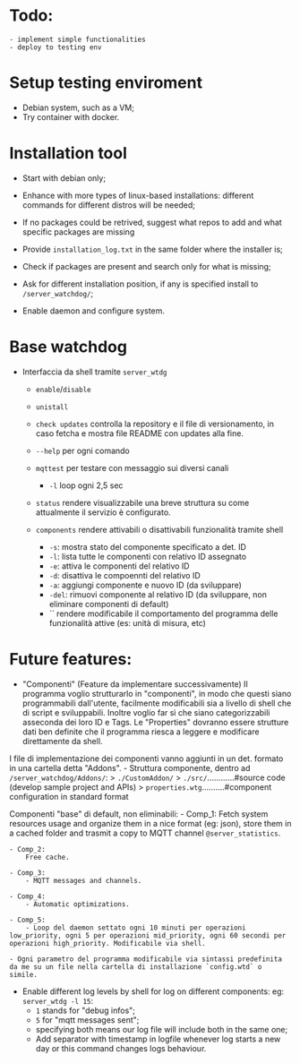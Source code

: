 # Todo:
    - implement simple functionalities
    - deploy to testing env

# Setup testing enviroment
- Debian system, such as a VM;
- Try container with docker.

# Installation tool 
- Start with debian only;
    
- Enhance with more types of linux-based installations: different commands for different distros will be needed;
    
- If no packages could be retrived, suggest what repos to add and what specific packages are missing
    
- Provide `installation_log.txt` in the same folder where the installer is;
    
- Check if packages are present and search only for what is missing;
    
- Ask for different installation position, if any is specified install to `/server_watchdog/`;
    
- Enable daemon and configure system. 

# Base watchdog
- Interfaccia da shell tramite `server_wtdg`
    - `enable`/`disable`
    - `unistall`
    - `check updates` controlla la repository e il file di versionamento, in caso fetcha e mostra file README con updates alla fine.
    - `--help` per ogni comando 
    - `mqttest` per testare con messaggio sui diversi canali
        - `-l` loop ogni 2,5 sec
    - `status` rendere visualizzabile una breve struttura su come attualmente il servizio è configurato.

    - `components` rendere attivabili o disattivabili funzionalità tramite shell
        - `-s`: mostra stato del componente specificato a det. ID
        - `-l`: lista tutte le componenti con relativo ID assegnato
        - `-e`: attiva le componenti del relativo ID
        - `-d`: disattiva le compoennti del relativo ID
        - `-a`: aggiungi componente e nuovo ID (da sviluppare)
        - `-del`: rimuovi componente al relativo ID (da sviluppare, non eliminare componenti di default)
        - `` rendere modificabile il comportamento del programma delle funzionalità attive (es: unità di misura, etc)

# Future features:  
- "Componenti" (Feature da implementare successivamente)
Il programma voglio strutturarlo in "componenti", in modo che questi siano programmabili dall'utente, facilmente modificabili sia a livello di shell che di script e sviluppabili.
Inoltre voglio far sì che siano categorizzabili asseconda dei loro ID e Tags.
Le "Properties" dovranno essere strutture dati ben definite che il programma riesca a leggere e modificare direttamente da shell.

I file di implementazione dei componenti vanno aggiunti in un det. formato in una cartella detta "Addons".
    - Struttura componente, dentro ad `/server_watchdog/Addons/`:
        > `./CustomAddon/`
            > `./src/`............#source code (develop sample project and APIs)
            > `properties.wtg`..........#component configuration in standard format

Componenti "base" di default, non eliminabili:
    - Comp_1: 
        Fetch system resources usage and organize them in a nice format (eg: json), store them in a cached folder and trasmit a copy to MQTT channel `@server_statistics`.
        
    - Comp_2: 
        Free cache.

    - Comp_3: 
        - MQTT messages and channels.

    - Comp_4: 
        - Automatic optimizations.

    - Comp_5: 
        - Loop del daemon settato ogni 10 minuti per operazioni low_priority, ogni 5 per operazioni mid_priority, ogni 60 secondi per operazioni high_priority. Modificabile via shell.
    
    - Ogni parametro del programma modificabile via sintassi predefinita da me su un file nella cartella di installazione `config.wtd` o simile.

- Enable different log levels by shell for log on different components:
    eg: `server_wtdg -l 15`:
    - `1` stands for "debug infos";
    - `5` for "mqtt messages sent";
    - specifying both means our log file will include both in the same one;
    - Add separator with timestamp in logfile whenever log starts a new day or this command changes logs behaviour.